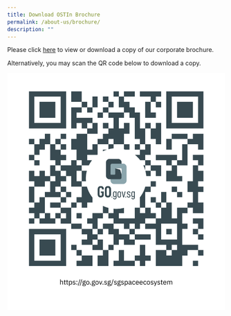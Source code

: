```yaml
---
title: Download OSTIn Brochure
permalink: /about-us/brochure/
description: ""
---
```

Please click [here](https://file.go.gov.sg/sgspaceecosystem.pdf) to view or download a copy of our corporate brochure.

Alternatively, you may scan the QR code below to download a copy.

![OSTIn brochure](/images/Sg%20Space%20Ecosystem%20QR.png)